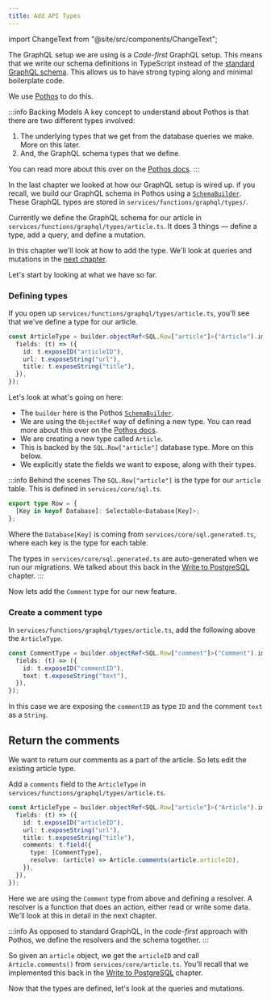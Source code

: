 ```yaml
---
title: Add API Types
---
```


import ChangeText from "@site/src/components/ChangeText";

The GraphQL setup we are using is a _Code-first_ GraphQL setup. This means that we write our schema definitions in TypeScript instead of the [standard GraphQL schema](https://graphql.org/learn/schema/). This allows us to have strong typing along and minimal boilerplate code.

We use [Pothos](https://pothos-graphql.dev/) to do this.

:::info Backing Models
A key concept to understand about Pothos is that there are two different types involved:

1. The underlying types that we get from the database queries we make. More on this later.
2. And, the GraphQL schema types that we define.

You can read more about this over on the [Pothos docs](https://pothos-graphql.dev/docs/guide/schema-builder#backing-models).
:::

In the last chapter we looked at how our GraphQL setup is wired up. if you recall, we build our GraphQL schema in Pothos using a [`SchemaBuilder`](https://pothos-graphql.dev/docs/guide/schema-builder). These GraphQL types are stored in `services/functions/graphql/types/`.

Currently we define the GraphQL schema for our article in `services/functions/graphql/types/article.ts`. It does 3 things — define a type, add a query, and define a mutation.

In this chapter we'll look at how to add the type. We'll look at queries and mutations in the [next chapter](queries-and-mutations.md).

Let's start by looking at what we have so far.

### Defining types

If you open up `services/functions/graphql/types/article.ts`, you'll see that we've define a type for our article.

```ts title="services/functions/graphql/types/article.ts"
const ArticleType = builder.objectRef<SQL.Row["article"]>("Article").implement({
  fields: (t) => ({
    id: t.exposeID("articleID"),
    url: t.exposeString("url"),
    title: t.exposeString("title"),
  }),
});
```

Let's look at what's going on here:

- The `builder` here is the Pothos [`SchemaBuilder`](https://pothos-graphql.dev/docs/guide/schema-builder).
- We are using the `ObjectRef` way of defining a new type. You can read more about this over on the [Pothos docs](https://pothos-graphql.dev/docs/guide/objects#using-refs).
- We are creating a new type called `Article`.
- This is backed by the `SQL.Row["article"]` database type. More on this below.
- We explicitly state the fields we want to expose, along with their types.

:::info Behind the scenes
The `SQL.Row["article"]` is the type for our `article` table. This is defined in `services/core/sql.ts`.

```ts title="services/core/sql.ts"
export type Row = {
  [Key in keyof Database]: Selectable<Database[Key]>;
};
```

Where the `Database[Key]` is coming from `services/core/sql.generated.ts`, where each key is the type for each table.

The types in `services/core/sql.generated.ts` are auto-generated when we run our migrations. We talked about this back in the [Write to PostgreSQL](write-to-postgresql.md) chapter.
:::

Now lets add the `Comment` type for our new feature.

### Create a comment type

<ChangeText>

In `services/functions/graphql/types/article.ts`, add the following above the `ArticleType`.

</ChangeText>

```ts title="services/functions/graphql/types/article.ts"
const CommentType = builder.objectRef<SQL.Row["comment"]>("Comment").implement({
  fields: (t) => ({
    id: t.exposeID("commentID"),
    text: t.exposeString("text"),
  }),
});
```

In this case we are exposing the `commentID` as type `ID` and the comment `text` as a `String`.

## Return the comments

We want to return our comments as a part of the article. So lets edit the existing article type.

<ChangeText>

Add a `comments` field to the `ArticleType` in `services/functions/graphql/types/article.ts`.

</ChangeText>

```ts {6-9} title="services/functions/graphql/types/article.ts"
const ArticleType = builder.objectRef<SQL.Row["article"]>("Article").implement({
  fields: (t) => ({
    id: t.exposeID("articleID"),
    url: t.exposeString("url"),
    title: t.exposeString("title"),
    comments: t.field({
      type: [CommentType],
      resolve: (article) => Article.comments(article.articleID),
    }),
  }),
});
```

Here we are using the `Comment` type from above and defining a resolver. A resolver is a function that does an action, either read or write some data. We'll look at this in detail in the next chapter.

:::info
As opposed to standard GraphQL, in the _code-first_ approach with Pothos, we define the resolvers and the schema together.
:::

So given an `article` object, we get the `articleID` and call `Article.comments()` from `services/core/article.ts`. You'll recall that we implemented this back in the [Write to PostgreSQL](write-to-postgresql.md) chapter.

Now that the types are defined, let's look at the queries and mutations.
